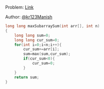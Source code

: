 Problem: [Link](https://www.codingninjas.com/codestudio/guided-paths/data-structures-algorithms/content/118820/offering/1381870)

Author: [@kr123Manish](https://github.com/kr123Manish)

```C++
long long maxSubarraySum(int arr[], int n)
{
    long long sum=0;
    long long cur_sum=0;
    for(int i=0;i<n;i++){
        cur_sum+=arr[i];
        sum=max(sum,cur_sum);
        if(cur_sum<0){
            cur_sum=0;
        }
    }
    return sum;
}

```